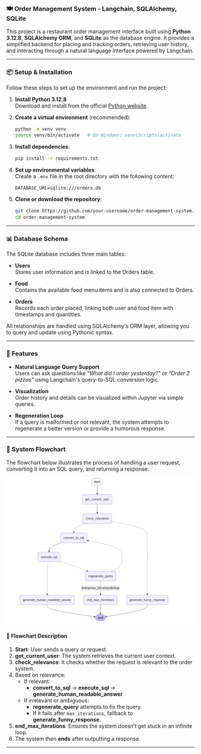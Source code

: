 
### 🍽️ Order Management System - Langchain, SQLAlchemy, SQLite

This project is a restaurant order management interface built using **Python 3.12.8**, **SQLAlchemy ORM**, and **SQLite** as the database engine. It provides a simplified backend for placing and tracking orders, retrieving user history, and interacting through a natural language interface powered by Langchain.

---

### 📦 Setup & Installation

Follow these steps to set up the environment and run the project:

1. **Install Python 3.12.8**  
   Download and install from the official [Python website](https://www.python.org/downloads/release).

2. **Create a virtual environment** (recommended):

   ```bash
   python -m venv venv
   source venv/bin/activate   # On Windows: venv\Scripts\activate
   ```

3. **Install dependencies**:

   ```bash
   pip install -r requirements.txt
   ```

4. **Set up environmental variables**:  
   Create a `.env` file in the root directory with the following content:

   ```env
   DATABASE_URL=sqlite:///orders.db
   ```

5. **Clone or download the repository**:

   ```bash
   git clone https://github.com/your-username/order-management-system.git
   cd order-management-system
   ```

---

### 📊 Database Schema

The SQLite database includes three main tables:

- **Users**  
  Stores user information and is linked to the Orders table.

- **Food**  
  Contains the available food menu items and is also connected to Orders.

- **Orders**  
  Records each order placed, linking both user and food item with timestamps and quantities.

All relationships are handled using SQLAlchemy's ORM layer, allowing you to query and update using Pythonic syntax.

---
### 🧠 Features

- **Natural Language Query Support**  
  Users can ask questions like _"What did I order yesterday?"_ or _"Order 2 pizzas"_ using Langchain's query-to-SQL conversion logic.

- **Visualization**  
  Order history and details can be visualized within Jupyter via simple queries.

- **Regeneration Loop**  
  If a query is malformed or not relevant, the system attempts to regenerate a better version or provide a humorous response.

---

### 🧬 System Flowchart

The flowchart below illustrates the process of handling a user request, converting it into an SQL query, and returning a response:

![System Workflow](snap.png)

#### 🔁 Flowchart Description
1. **Start**: User sends a query or request.
2. **get_current_user**: The system retrieves the current user context.
3. **check_relevance**: It checks whether the request is relevant to the order system.
4. Based on relevance:
   - If relevant:
     - **convert_to_sql** → **execute_sql** → **generate_human_readable_answer**
   - If irrelevant or ambiguous:
     - **regenerate_query** attempts to fix the query.
     - If it fails after `max_iterations`, fallback to **generate_funny_response**.
5. **end_max_iterations**: Ensures the system doesn’t get stuck in an infinite loop.
6. The system then **ends** after outputting a response.
---
